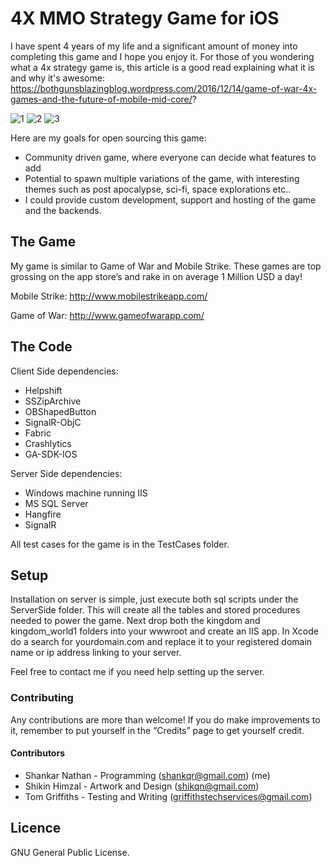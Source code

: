 # 4X MMO Strategy Game for iOS

I have spent 4 years of my life and a significant amount of money into completing this game and I hope you enjoy it.
For those of you wondering what a 4x strategy game is, this article is a good read explaining what it is and why it's awesome: https://bothgunsblazingblog.wordpress.com/2016/12/14/game-of-war-4x-games-and-the-future-of-mobile-mid-core/?

![1](https://user-images.githubusercontent.com/3216424/27571005-10f73774-5b35-11e7-9a84-c0b720280fc1.jpeg) ![2](https://user-images.githubusercontent.com/3216424/27571006-1127fada-5b35-11e7-9878-17f412dcc03f.jpeg) ![3](https://user-images.githubusercontent.com/3216424/27571007-115beae8-5b35-11e7-9356-fe3b9ba223a6.jpeg)

Here are my goals for open sourcing this game:

* Community driven game, where everyone can decide what features to add
* Potential to spawn multiple variations of the game, with interesting themes such as post apocalypse, sci-fi, space explorations etc..
* I could provide custom development, support and hosting of the game and the backends.

## The Game

My game is similar to Game of War and Mobile Strike. These games are top grossing on the app store’s and rake in on average 1 Million USD a day!

Mobile Strike:
http://www.mobilestrikeapp.com/

Game of War:
http://www.gameofwarapp.com/


## The Code

Client Side dependencies:

* Helpshift
* SSZipArchive
* OBShapedButton
* SignalR-ObjC
* Fabric
* Crashlytics
* GA-SDK-IOS

Server Side dependencies:

* Windows machine running IIS
* MS SQL Server
* Hangfire
* SignalR

All test cases for the game is in the TestCases folder.

## Setup

Installation on server is simple, just execute both sql scripts under the ServerSide folder. This will create all the tables and stored procedures needed to power the game. Next drop both the kingdom and kingdom_world1 folders into your wwwroot and create an IIS app. In Xcode do a search for yourdomain.com and replace it to your registered domain name or ip address linking to your server.

Feel free to contact me if you need help setting up the server.


### Contributing

Any contributions are more than welcome! If you do make improvements to it, remember to put yourself in the “Credits” page to get yourself credit.

#### Contributors

* Shankar Nathan - Programming (shankqr@gmail.com) (me)
* Shikin Himzal - Artwork and Design (shikqn@gmail.com)
* Tom Griffiths - Testing and Writing (griffithstechservices@gmail.com)


## Licence

GNU General Public License.
